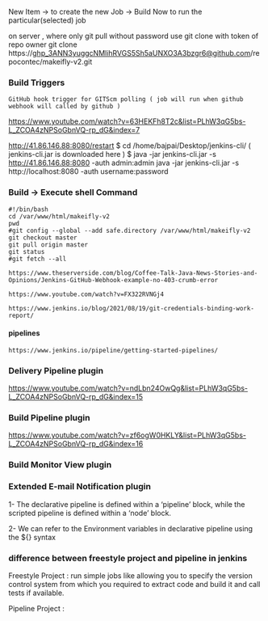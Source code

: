 New Item -> to create the new Job
<Project first_job>  ->  Build Now to run the particular(selected) job

on server , where only git pull without password
use git clone with token of repo owner
git clone https://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@github.com/repocontec/makeifly-v2.git

### Build Triggers

	GitHub hook trigger for GITScm polling ( job will run when github webhook will called by github )

https://www.youtube.com/watch?v=63HEKFh8T2c&list=PLhW3qG5bs-L_ZCOA4zNPSoGbnVQ-rp_dG&index=7

http://41.86.146.88:8080/restart
$ cd /home/bajpai/Desktop/jenkins-cli/ ( jenkins-cli.jar is downloaded here )
$ java -jar jenkins-cli.jar -s http://41.86.146.88:8080 -auth admin:admin
java -jar jenkins-cli.jar -s http://localhost:8080 -auth username:password

### Build -> Execute shell Command

	#!/bin/bash
	cd /var/www/html/makeifly-v2
	pwd
	#git config --global --add safe.directory /var/www/html/makeifly-v2
	git checkout master
	git pull origin master
	git status
	#git fetch --all

	https://www.theserverside.com/blog/Coffee-Talk-Java-News-Stories-and-Opinions/Jenkins-GitHub-Webhook-example-no-403-crumb-error

	https://www.youtube.com/watch?v=FX322RVNGj4

	https://www.jenkins.io/blog/2021/08/19/git-credentials-binding-work-report/

#### pipelines

	https://www.jenkins.io/pipeline/getting-started-pipelines/



### Delivery Pipeline plugin
https://www.youtube.com/watch?v=ndLbn24OwQg&list=PLhW3qG5bs-L_ZCOA4zNPSoGbnVQ-rp_dG&index=15

### Build Pipeline plugin
https://www.youtube.com/watch?v=zf6ogW0HKLY&list=PLhW3qG5bs-L_ZCOA4zNPSoGbnVQ-rp_dG&index=16

### Build Monitor View plugin


### Extended E-mail Notification plugin



1- The declarative pipeline is defined within a ‘pipeline’ block, while the scripted pipeline is defined within a ‘node’ block.

2- We can refer to the Environment variables in declarative pipeline using the ${} syntax


### difference between freestyle project and pipeline in jenkins
Freestyle Project : 
 	run simple jobs like allowing you to specify the version control system from which you required to extract code and build it and call tests if available.

Pipeline Project :






	


